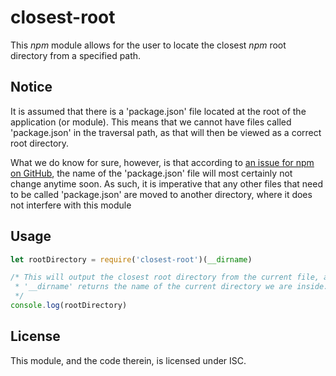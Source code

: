 # closest-root

This *npm* module allows for the user to locate the closest *npm* root directory 
from a specified path.

## Notice

It is assumed that there is a 'package.json' file located at the root of the 
application (or module). This means that we cannot have files called 
'package.json' in the traversal path, as that will then be viewed as a correct 
root directory.

What we do know for sure, however, is that according to 
[an issue for npm on GitHub](https://github.com/npm/npm/issues/8222), the name 
of the 'package.json' file will most certainly not change anytime soon. As such, 
it is imperative that any other files that need to be called 'package.json' are 
moved to another directory, where it does not interfere with this module

## Usage

```javascript
let rootDirectory = require('closest-root')(__dirname)

/* This will output the closest root directory from the current file, as 
 * '__dirname' returns the name of the current directory we are inside.
 */
console.log(rootDirectory)
```

## License

This module, and the code therein, is licensed under ISC.
